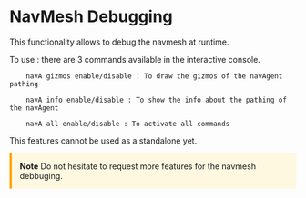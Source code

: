 # NavMesh Debugging

This functionality allows to debug the navmesh at runtime. 

To use : there are 3 commands available in the interactive console.


```Debug Toolkit Command
    navA gizmos enable/disable : To draw the gizmos of the navAgent pathing

    navA info enable/disable : To show the info about the pathing of the navAgent

    navA all enable/disable : To activate all commands
```

This features cannot be used as a standalone yet.

<div style="border-left: 4px solid #ffa500; padding: 1em; background: #fff8e1;">
<strong>Note</strong>
Do not hesitate to request more features for the navmesh debbuging.
</div>